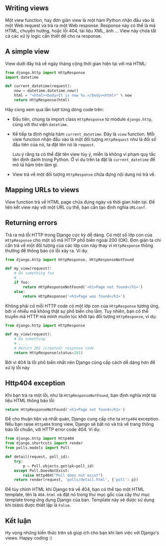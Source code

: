 ## Writing views
Một view function, hay đơn giản view là một hàm Python nhận đầu vào là một
Web request và trả ra một Web response. Response này có thể là mã HTML,
chuyển hướng, hoặc lỗi 404, tài liệu XML, ảnh ... View này chứa tất cả các xử lý
logic cần thiết để cho ra response.

## A simple view
View dưới đây trả về ngày tháng cộng thời gian hiện tại với mã HTML:

```Python
from django.http import HttpResponse
import datetime

def current_datetime(request):
    now = datetime.datetime.now()
    html = "<html><body>It is now %s.</body><html>" % now
    return HttpResponse(html)
```

Hãy cùng xem qua lần lượt từng dòng code trên:
 * Đầu tiên, chúng ta import class `HttpResponse` từ module `django.http`,
   cùng với thư viện `datetime`.
 * Kế  tiếp ta định nghĩa hàm `current_datetime`. Đây là `view` function. Mỗi view
   function nhận đầu vào là một đối tượng `HttpRequest` như là đối số  đầu tiên
   của nó, ta đặt tên nó là `request`.

   Lưu ý rằng ta có thể đặt tên view tùy ý, miễn là không vi phạm quy tắc tên định danh
   trong Python. Ở ví dụ trên ta đặt là `current_datetime` để  mô tả hàm trên làm gì.

 * View trả về một đối tượng `HttpResponse` chứa đựng nội dung nó trả về.

## Mapping URLs to views
View function trả về  HTML page chứa đựng ngày và thời gian hiện tại. Để  liên kết
view này với một URL cụ thể, bạn cần tạo định nghĩa `URLconf`.

## Returning errors
Trả ra mã lỗi HTTP trong Django cực kỳ dễ dàng. Có một số  lớp con của `HttpResponse`
cho một số mã HTTP phổ biến ngoài 200 (OK). Đơn giản ta chỉ cần trả về một đối
tượng của các lớp con này thay vì `HttpResponse` thông thường để thông báo có lỗi xảy ra. Ví dụ:

```Python
from django.http import HttpResponse, HttpResponseNotFound

def my_view(request):
    # Do something foo
    # ...
    if foo:
        return HttpResponseNotFound('<h1>Page not found</h1>')
    else:
        return HttpResponse('<h1>Page was found</h1>')
```

Không phải cứ mỗi HTTP code có một lớp con của `HttpResponse` tương ứng, bởi vì nhiều
mã không thật sự phổ biến cho lắm. Tuy nhiên, bạn có thể truyền mã HTTP mà mình muốn lúc khởi tạo đối tượng `HttpResponse`, ví dụ:

```Python
from django.http import HttpResponse

def my_view(request):
    # Do something
    # ....
    # Return 201 (created) response code
    return HttpResponse(status=201)
```

Bởi vì 404 là lỗi phổ biến nhất nên Django cũng cấp cách dễ dàng hơn để xử lý lỗi này

## Http404 exception
Khi bạn trả ra một lỗi, như là `HttpResponseNotFound`, bạn định nghĩa một tài liệu HTML thông báo lỗi:

```Python
return HttpResponseNotFound('<h1>Page not found</h1>')
```

Để cho thuận tiện và nhất quán, Django cung cấp cho ta `Http404` exception. Nếu bạn raise `Http404` trong view, Django sẽ bắt nó và trả về trang thông báo lỗi chuẩn, với HTTP error code 404. Ví dụ:

```Python
from django.http import Http404
from django.shortcuts import render
from polls.models import Poll

def detail(request, poll_id):
    try:
        p = Poll.objects.get(pk=poll_id)
    except Poll.DoesNotExist:
        raise Http404("Poll does not exist")
    return render(request, 'polls/detail.html', {'poll': p})
```

Để tùy chỉnh HTML khi Django trả về  404, bạn có thể  tạo một HTML template, tên là `404.html` và đặt nó trong thư mục gốc của cây thư mục template trong ứng dụng Django của bạn. Template này sẽ được sử dụng khi `DEBUG` được thiết lập là `False`.

## Kết luận
Hy vọng những kiến thức trên sẽ giúp ích cho bạn khi làm việc với Django's views.
Happy coding :)
